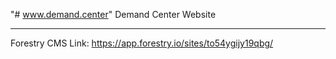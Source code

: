 "# www.demand.center" 
Demand Center Website

-----

Forestry CMS Link: https://app.forestry.io/sites/to54ygijy19qbg/
